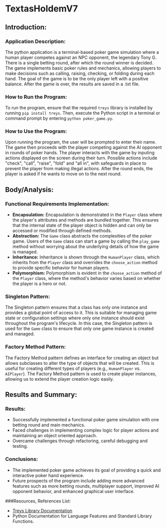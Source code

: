 # TextasHoldemV7

## Introduction:

### Application Description:

The python application is a terminal-based poker game simulation where a human player competes against an NPC opponent, the legendary Tony G. There is a single betting round, after which the round winner is decided. The game implements basic poker rules and mechanics, allowing players to make decisions such as calling, raising, checking, or folding during each hand. The goal of the game is to be the only player left with a positive balance. After the game is over, the results are saved in a .txt file.

### How to Run the Program:

To run the program, ensure that the required `treys` library is installed by running `pip install treys`. Then, execute the Python script in a terminal or command prompt by entering `python poker_game.py`.

### How to Use the Program:

Upon running the program, the user will be prompted to enter their name. The game then proceeds with the player competing against the AI opponent in rounds of poker hands. The player interacts with the game by inputing actions displayed on the screen during their turn. Possible actions include "check", "call", "raise", "fold" and "all in", with safeguards in place to prevent the player from making illegal actions. After the round ends, the player is asked if he wants to move on to the next round.

## Body/Analysis:

### Functional Requirements Implementation:

- **Encapsulation:** Encapsulation is demonstrated in the `Player` class where the player's attributes and methods are bundled together. This ensures that the internal state of the player object is hidden and can only be accessed or modified through defined methods.
- **Abstraction:** The `Game` class abstracts the complexities of the poker game. Users of the `Game` class can start a game by calling the `play_game` method without worrying about the underlying details of how the game is managed.
- **Inheritance:** Inheritance is shown through the `HumanPlayer` class, which inherits from the `Player` class and overrides the `choose_action` method to provide specific behavior for human players.
- **Polymorphism:** Polymorphism is evident in the `choose_action` method of the `Player` class, where the method's behavior varies based on whether the player is a hero or not.

### Singleton Pattern:

The Singleton pattern ensures that a class has only one instance and provides a global point of access to it. This is suitable for managing game state or configuration settings where only one instance should exist throughout the program's lifecycle. In this case, the Singleton pattern is used for the `Game` class to ensure that only one game instance is created and managed.

### Factory Method Pattern:

The Factory Method pattern defines an interface for creating an object but allows subclasses to alter the type of objects that will be created. This is useful for creating different types of players (e.g., `HumanPlayer` vs. `AIPlayer`). The Factory Method pattern is used to create player instances, allowing us to extend the player creation logic easily.

## Results and Summary:

### Results:

- Successfully implemented a functional poker game simulation with one betting round and main mechanics.
- Faced challenges in implementing complex logic for player actions and maintaining an object oriented approach.
- Overcame challenges through refactoring, careful debugging and testing.

### Conclusions:

- The implemented poker game achieves its goal of providing a quick and interactive poker hand experience.
- Future prospects of the program include adding more advanced features such as more betting rounds, multiplayer support, improved AI opponent behavior, and enhanced graphical user interface.

###Resources, References List:

- [Treys Library Documentation](https://pypi.org/project/treys/)
- Python Documentation for Language Features and Standard Library Functions.
